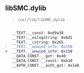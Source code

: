 ## libSMC.dylib

> `/usr/lib/libSMC.dylib`

```diff

   __TEXT.__const: 0xd9a38
   __TEXT.__oslogstring: 0x6d1
   __TEXT.__cstring: 0x265
-  __TEXT.__unwind_info: 0x150
+  __TEXT.__unwind_info: 0x158
   __DATA_CONST.__got: 0x40
   __DATA_CONST.__const: 0xb10
   __AUTH_CONST.__auth_got: 0x1e8

```

